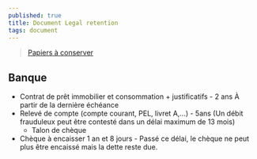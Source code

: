 ```yaml
---
published: true
title: Document Legal retention
tags: document
---
```

> [Papiers à conserver](https://www.service-public.fr/particuliers/vosdroits/F19134)

## Banque
- Contrat de prêt immobilier et consommation + justificatifs - 2 ans À partir de la dernière échéance
- Relevé de compte (compte courant, PEL, livret A,...) - 5ans (Un débit frauduleux peut être contesté dans un délai maximum de 13 mois)
	- Talon de chèque
- Chèque à encaisser 1 an et 8 jours - Passé ce délai, le chèque ne peut plus être encaissé mais la dette reste due.